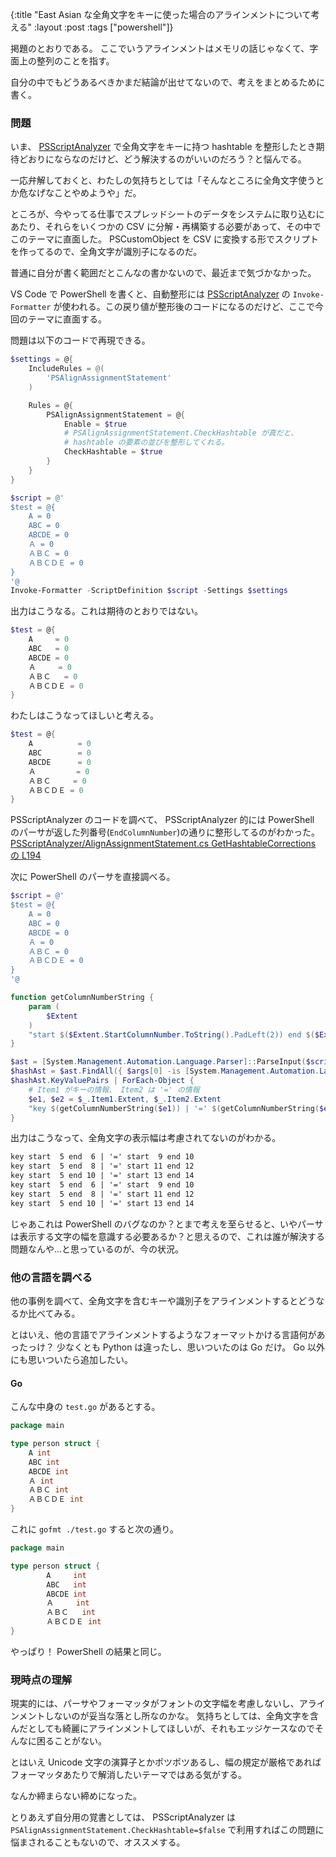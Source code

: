 {:title "East Asian な全角文字をキーに使った場合のアラインメントについて考える"
:layout :post
:tags ["powershell"]}

掲題のとおりである。
ここでいうアラインメントはメモリの話じゃなくて、字面上の整列のことを指す。

自分の中でもどうあるべきかまだ結論が出せてないので、考えをまとめるために書く。

### 問題

いま、 [PSScriptAnalyzer](https://github.com/PowerShell/PSScriptAnalyzer) で全角文字をキーに持つ hashtable を整形したとき期待どおりにならなのだけど、どう解決するのがいいのだろう？と悩んでる。

一応弁解しておくと、わたしの気持ちとしては「そんなところに全角文字使うとか危なげなことやめようや」だ。

ところが、今やってる仕事でスプレッドシートのデータをシステムに取り込むにあたり、それらをいくつかの CSV に分解・再構築する必要があって、その中でこのテーマに直面した。 PSCustomObject を CSV に変換する形でスクリプトを作ってるので、全角文字が識別子になるのだ。

普通に自分が書く範囲だとこんなの書かないので、最近まで気づかなかった。

VS Code で PowerShell を書くと、自動整形には [PSScriptAnalyzer](https://github.com/PowerShell/PSScriptAnalyzer) の `Invoke-Formatter` が使われる。この戻り値が整形後のコードになるのだけど、ここで今回のテーマに直面する。

問題は以下のコードで再現できる。

```powershell
$settings = @{
    IncludeRules = @(
        'PSAlignAssignmentStatement'
    )

    Rules = @{
        PSAlignAssignmentStatement = @{
            Enable = $true
            # PSAlignAssignmentStatement.CheckHashtable が真だと、
            # hashtable の要素の並びを整形してくれる。
            CheckHashtable = $true
        }
    }
}

$script = @'
$test = @{
    A = 0
    ABC = 0
    ABCDE = 0
    Ａ = 0
    ＡＢＣ = 0
    ＡＢＣＤＥ = 0
}
'@
Invoke-Formatter -ScriptDefinition $script -Settings $settings
```

出力はこうなる。これは期待のとおりではない。

```powershell
$test = @{
    A     = 0
    ABC   = 0
    ABCDE = 0
    Ａ     = 0
    ＡＢＣ   = 0
    ＡＢＣＤＥ = 0
}
```

わたしはこうなってほしいと考える。

```powershell
$test = @{
    A          = 0
    ABC        = 0
    ABCDE      = 0
    Ａ         = 0
    ＡＢＣ     = 0
    ＡＢＣＤＥ = 0
}
```

PSScriptAnalyzer のコードを調べて、 PSScriptAnalyzer 的には PowerShell のパーサが返した列番号(`EndColumnNumber`)の通りに整形してるのがわかった。
[PSScriptAnalyzer/AlignAssignmentStatement.cs GetHashtableCorrections の L194](https://github.com/PowerShell/PSScriptAnalyzer/blob/58c44234d44dfd0db35bb532906963e08fde8621/Rules/AlignAssignmentStatement.cs#L194)

次に PowerShell のパーサを直接調べる。

```powershell
$script = @'
$test = @{
    A = 0
    ABC = 0
    ABCDE = 0
    Ａ = 0
    ＡＢＣ = 0
    ＡＢＣＤＥ = 0
}
'@

function getColumnNumberString {
    param (
        $Extent
    )
    "start $($Extent.StartColumnNumber.ToString().PadLeft(2)) end $($Extent.EndColumnNumber.ToString().PadLeft(2))"
}

$ast = [System.Management.Automation.Language.Parser]::ParseInput($script, [ref]$null, [ref]$null)
$hashAst = $ast.FindAll({ $args[0] -is [System.Management.Automation.Language.HashtableAst] }, $true)
$hashAst.KeyValuePairs | ForEach-Object {
    # Item1 がキーの情報、 Item2 は '=' の情報
    $e1, $e2 = $_.Item1.Extent, $_.Item2.Extent
    "key $(getColumnNumberString($e1)) | '=' $(getColumnNumberString($e2))"
}
```

出力はこうなって、全角文字の表示幅は考慮されてないのがわかる。

```txt
key start  5 end  6 | '=' start  9 end 10
key start  5 end  8 | '=' start 11 end 12
key start  5 end 10 | '=' start 13 end 14
key start  5 end  6 | '=' start  9 end 10
key start  5 end  8 | '=' start 11 end 12
key start  5 end 10 | '=' start 13 end 14
```

じゃあこれは PowerShell のバグなのか？とまで考えを至らせると、いやパーサは表示する文字の幅を意識する必要あるか？と思えるので、これは誰が解決する問題なんや...と思っているのが、今の状況。

### 他の言語を調べる

他の事例を調べて、全角文字を含むキーや識別子をアラインメントするとどうなるか比べてみる。

とはいえ、他の言語でアラインメントするようなフォーマットかける言語何があったっけ？
少なくとも Python は違ったし、思いついたのは Go だけ。
Go 以外にも思いついたら追加したい。

#### Go

こんな中身の `test.go` があるとする。

```go
package main

type person struct {
	A int
	ABC int
	ABCDE int
	Ａ int
	ＡＢＣ int
	ＡＢＣＤＥ int
}
```

これに `gofmt ./test.go` すると次の通り。

```go
package main

type person struct {
        A     int
        ABC   int
        ABCDE int
        Ａ     int
        ＡＢＣ   int
        ＡＢＣＤＥ int
}
```

やっぱり！ PowerShell の結果と同じ。

### 現時点の理解

現実的には、パーサやフォーマッタがフォントの文字幅を考慮しないし、アラインメントしないのが妥当な落とし所なのかな。
気持ちとしては、全角文字を含んだとしても綺麗にアラインメントしてほしいが、それもエッジケースなのでそんなに困ることがない。

とはいえ Unicode 文字の演算子とかポツポツあるし、幅の規定が厳格であればフォーマッタあたりで解消したいテーマではある気がする。

なんか締まらない締めになった。

とりあえず自分用の覚書としては、 PSScriptAnalyzer は `PSAlignAssignmentStatement.CheckHashtable=$false` で利用すればこの問題に悩まされることもないので、オススメする。

